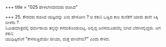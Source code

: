 +++
title = "025 ಹೇಳಲೇನದನವರು ರಚಿಸಿದ"

+++
25. ಕೌರವರು ರಚಿಸಿದ ಯಜ್ಞವನ್ನು ಏನು ಹೇಳೋಣ ? ಆ ಶಕುನಿ ಒಡ್ಡಿದ ಕಾಲ ಕುಣಿಕೆಗೆ ಯಾರು ತಾನೇ ಸಿಕ್ಕಿ ಬೀಳರು ?   
ನಿಮಿಷಮಾತ್ರದಲ್ಲಿ ಧರ್ಮರಾಯ ತನ್ನನ್ನೇ ಕಳೆದುಕೊಂಡುಬಿಟ್ಟ. ಅಲ್ಲಿದ್ದ ಜನಸಮೂಹವೆಲ್ಲ ಬಿಗಿದ ಬೆರಗಿನಲ್ಲಿದ್ದರು. ಆಗ ಶಕುನಿ   
ಯುಧಿಷ್ಠಿರನಿಗೆ "ಕೇಳಿಸುತ್ತಿದೆಯೇ ಜೀಯಾ, ಮತ್ತೆ ಪಣವೇನು?" ಎಂದು ಕೇಳಿದ.